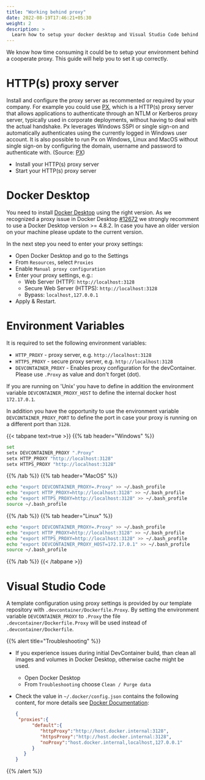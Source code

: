 ```yaml
---
title: "Working behind proxy"
date: 2022-08-19T17:46:21+05:30
weight: 2
description: >
  Learn how to setup your docker desktop and Visual Studio Code behind a coorperate proxy.
---
```


We know how time consuming it could be to setup your environment behind a cooperate proxy. This guide will help you to set it up correctly.

# HTTP(s) proxy server

Install and configure the proxy server as recommented or required by your company. For example you could use [PX](https://github.com/genotrance/px), which is a HTTP(s) proxy server that allows applications to authenticate through an NTLM or Kerberos proxy server, typically used in corporate deployments, without having to deal with the actual handshake. Px leverages Windows SSPI or single sign-on and automatically authenticates using the currently logged in Windows user account. It is also possible to run Px on Windows, Linux and MacOS without single sign-on by configuring the domain, username and password to authenticate with. (Source: [PX](https://github.com/genotrance/px))

- Install your HTTP(s) proxy server
- Start your HTTP(s) proxy server

# Docker Desktop

You need to install [Docker Desktop](https://www.docker.com/get-started/) using the right version. 
As we recognized a proxy issue in Docker Desktop [#12672](https://github.com/docker/for-win/issues/12672) we strongly recomment to use a Docker Desktop version >= 4.8.2. In case you have an older version on your machine please update to the current version.

In the next step you need to enter your proxy settings:
- Open Docker Desktop and go to the Settings
- From `Resources`, select `Proxies`
- Enable `Manual proxy configuration`
- Enter your proxy settings, e.g.:
  - Web Server (HTTP): `http://localhost:3128`
  - Secure Web Server (HTTPS): `http://localhost:3128`
  - Bypass: `localhost,127.0.0.1`
- Apply & Restart.

# Environment Variables

It is required to set the following environment variables:

- `HTTP_PROXY` - proxy server, e.g. `http://localhost:3128`
- `HTTPS_PROXY` - secure proxy server, e.g. `http://localhost:3128`
- `DEVCONTAINER_PROXY` - Enables proxy configuration for the devContainer. Please use `.Proxy` as value and don't forget (dot).

If you are running on 'Unix' you have to define in addition the environment variable `DEVCONTAINER_PROXY_HOST` to define the internal docker host `172.17.0.1`.

In addition you have the opportunity to use the environment variable `DEVCONTAINER_PROXY_PORT` to define the port in case your proxy is running on a different port than `3128`.


{{< tabpane text=true >}}
{{% tab header="Windows" %}}
```bash
set
setx DEVCONTAINER_PROXY ".Proxy"
setx HTTP_PROXY "http://localhost:3128"
setx HTTPS_PROXY "http://localhost:3128"
```
{{% /tab %}}
{{% tab header="MacOS" %}}
```bash
echo "export DEVCONTAINER_PROXY=.Proxy" >> ~/.bash_profile
echo "export HTTP_PROXY=http://localhost:3128" >> ~/.bash_profile
echo "export HTTPS_PROXY=http://localhost:3128" >> ~/.bash_profile
source ~/.bash_profile
```
{{% /tab %}}
{{% tab header="Linux" %}}
```bash
echo "export DEVCONTAINER_PROXY=.Proxy" >> ~/.bash_profile
echo "export HTTP_PROXY=http://localhost:3128" >> ~/.bash_profile
echo "export HTTPS_PROXY=http://localhost:3128" >> ~/.bash_profile
echo "export DEVCONTAINER_PROXY_HOST=172.17.0.1" >> ~/.bash_profile
source ~/.bash_profile
```
{{% /tab %}}
{{< /tabpane >}}

# Visual Studio Code

A template configuration using proxy settings is provided by our template repository with `.devcontainer/Dockerfile.Proxy`. By setting the environment variable `DEVCONTAINER_PROXY` to `.Proxy` the file
`.devcontainer/Dockerfile.Proxy` will be used instead of `.devcontainer/Dockerfile`.

{{% alert title="Troubleshooting" %}}

- If you experience issues during initial DevContainer build, than clean all images and volumes in Docker Desktop, otherwise cache might be used. 
   - Open Docker Desktop 
   - From `Troubleshooting` choose `Clean / Purge data`



- Check the value in `~/.docker/config.json` contains the following content, for more details see [Docker Documentation](https://docs.docker.com/network/proxy/):
   ```json
   {
    "proxies":{
         "default":{
            "httpProxy":"http://host.docker.internal:3128",
            "httpsProxy":"http://host.docker.internal:3128",
            "noProxy":"host.docker.internal,localhost,127.0.0.1"
         }
      }
   }
   ```

{{% /alert %}}
